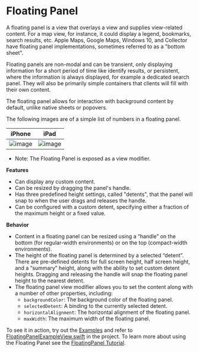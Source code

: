 # Floating Panel

A floating panel is a view that overlays a view and supplies view-related
content. For a map view, for instance, it could display a legend, bookmarks, search results, etc.
Apple Maps, Google Maps, Windows 10, and Collector have floating panel
implementations, sometimes referred to as a "bottom sheet".

Floating panels are non-modal and can be transient, only displaying
information for a short period of time like identify results,
or persistent, where the information is always displayed, for example a
dedicated search panel. They will also be primarily simple containers
that clients will fill with their own content.

The floating panel allows for interaction with background content by default, unlike native
sheets or popovers.

The following images are of a simple list of numbers in a floating panel.

| iPhone | iPad |
| ------ | ---- |
| ![image](https://user-images.githubusercontent.com/3998072/202795901-b86d6d26-3572-4c88-8f6e-84473ce57002.png) | ![image](https://user-images.githubusercontent.com/3998072/202796009-92e3b5c3-d88b-4124-8d9f-bad6df445f02.png) |
- Note: The Floating Panel is exposed as a view modifier.

**Features**

- Can display any custom content.
- Can be resized by dragging the panel's handle.
- Has three predefined height settings, called "detents", that the panel will snap to when the
user drags and releases the handle.
- Can be configured with a custom detent, specifying either a fraction of the maximum height or
a fixed value.

**Behavior**

- Content in a floating panel can be resized using a “handle” on the bottom (for regular-width
environments) or on the top (compact-width environments).
- The height of the floating panel is determined by a selected “detent”. There are pre-defined
detents for full screen height, half screen height, and a “summary” height, along with the
ability to set custom detent heights. Dragging and releasing the handle will snap the floating
panel height to the nearest detent.
- The floating panel view modifier allows you to set the content along with a number of other
properties, including:
  - `backgroundColor`: The background color of the floating panel.
  - `selectedDetent`: A binding to the currently selected detent.
  - `horizontalAlignment`: The horizontal alignment of the floating panel.
  - `maxWidth`: The maximum width of the floating panel.

To see it in action, try out the [Examples](https://github.com/Esri/arcgis-maps-sdk-swift-toolkit/tree/main/Examples/Examples)
and refer to [FloatingPanelExampleView.swift](https://github.com/Esri/arcgis-maps-sdk-swift-toolkit/blob/main/Examples/Examples/FloatingPanelExampleView.swift)
in the project. To learn more about using the Floating Panel see the 
[FloatingPanel Tutorial](https://developers.arcgis.com/swift/toolkit-api-reference/tutorials/arcgistoolkit/floatingpaneltutorial).
